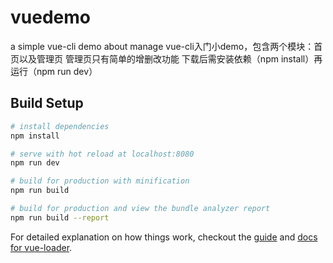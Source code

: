 # vuedemo
a simple vue-cli demo about manage
vue-cli入门小demo，包含两个模块：首页以及管理页
管理页只有简单的增删改功能
下载后需安装依赖（npm install）再运行（npm run dev）
## Build Setup

``` bash
# install dependencies
npm install

# serve with hot reload at localhost:8080
npm run dev

# build for production with minification
npm run build

# build for production and view the bundle analyzer report
npm run build --report
```

For detailed explanation on how things work, checkout the [guide](http://vuejs-templates.github.io/webpack/) and [docs for vue-loader](http://vuejs.github.io/vue-loader).
